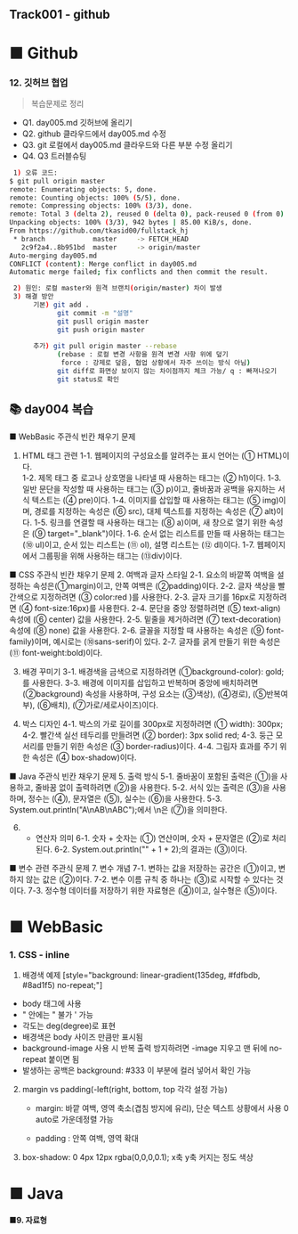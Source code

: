 ## Track001 -  github 

# ■ Github   
### 12. 깃허브 협업 
> 복습문제로 정리
- Q1. day005.md 깃허브에 올리기
- Q2. github 클라우드에서 day005.md 수정
- Q3. git 로컬에서 day005.md 클라우드와 다른 부분 수정 올리기
- Q4. Q3 트러블슈팅 
```bash 
 1) 오류 코드:
$ git pull origin master
remote: Enumerating objects: 5, done.
remote: Counting objects: 100% (5/5), done.
remote: Compressing objects: 100% (3/3), done.
remote: Total 3 (delta 2), reused 0 (delta 0), pack-reused 0 (from 0)
Unpacking objects: 100% (3/3), 942 bytes | 85.00 KiB/s, done.
From https://github.com/tkasid00/fullstack_hj
 * branch            master     -> FETCH_HEAD
   2c9f2a4..8b951bd  master     -> origin/master
Auto-merging day005.md
CONFLICT (content): Merge conflict in day005.md
Automatic merge failed; fix conflicts and then commit the result.

 2) 원인: 로컬 master와 원격 브랜치(origin/master) 차이 발생
 3) 해결 방안
      기본) git add .
            git commit -m "설명"
            git pusll origin master
            git push origin master
      
      추가) git pull origin master --rebase
            (rebase : 로컬 변경 사항을 원격 변경 사항 위에 덮기
             force : 강제로 덮음, 협업 상황에서 자주 쓰이는 방식 아님)
            git diff로 화면상 보이지 않는 차이점까지 체크 가능/ q : 빠져나오기
            git status로 확인

```

## 📚 day004 복습  
■ WebBasic 주관식 빈칸 채우기 문제
1. HTML 태그 관련
1-1. 웹페이지의 구성요소를 알려주는 표시 언어는 (① HTML)이다.  
1-2. 제목 태그 중 로고나 상호명을 나타낼 때 사용하는 태그는 (② h1)이다.
1-3. 일반 문단을 작성할 때 사용하는 태그는 (③ p)이고, 줄바꿈과 공백을 유지하는 서식 텍스트는 (④ pre)이다.
1-4. 이미지를 삽입할 때 사용하는 태그는 (⑤ img)이며, 경로를 지정하는 속성은 (⑥ src), 대체 텍스트를 지정하는 속성은 (⑦ alt)이다.
1-5. 링크를 연결할 때 사용하는 태그는 (⑧ a)이며, 새 창으로 열기 위한 속성은 (⑨ target="_blank")이다.
1-6. 순서 없는 리스트를 만들 때 사용하는 태그는 (⑩ ul)이고, 순서 있는 리스트는 (⑪ ol), 설명 리스트는 (⑫ dl)이다.
1-7. 웹페이지에서 그룹핑을 위해 사용하는 태그는 (⑬div)이다.

■ CSS 주관식 빈칸 채우기 문제
2. 여백과 글자 스타일
2-1. 요소의 바깥쪽 여백을 설정하는 속성은(①margin)이고, 안쪽 여백은 (②padding)이다.
2-2. 글자 색상을 빨간색으로 지정하려면 (③ color:red )를 사용한다.
2-3. 글자 크기를 16px로 지정하려면 (④ font-size:16px)를 사용한다.
2-4. 문단을 중앙 정렬하려면 (⑤ text-align) 속성에 (⑥ center) 값을 사용한다.
2-5. 밑줄을 제거하려면 (⑦ text-decoration) 속성에 (⑧ none) 값을 사용한다.
2-6. 글꼴을 지정할 때 사용하는 속성은 (⑨ font-family)이며, 예시로는 (⑩sans-serif)이 있다.
2-7. 글자를 굵게 만들기 위한 속성은 (⑪ font-weight:bold)이다.

3. 배경 꾸미기
3-1. 배경색을 금색으로 지정하려면 (①background-color): gold; 를 사용한다.
3-3. 배경에 이미지를 삽입하고 반복하며 중앙에 배치하려면 (②background) 속성을 사용하며, 구성 요소는 (③색상), (④경로), (⑤반복여부), (⑥배치), (⑦가로/세로사이즈)이다.
 

4. 박스 디자인
4-1. 박스의 가로 길이를 300px로 지정하려면 (① width): 300px;
4-2. 빨간색 실선 테두리를 만들려면 (② border): 3px solid red;
4-3. 둥근 모서리를 만들기 위한 속성은 (③ border-radius)이다.
4-4. 그림자 효과를 주기 위한 속성은 (④ box-shadow)이다.

■ Java 주관식 빈칸 채우기 문제
5. 출력 방식
5-1. 줄바꿈이 포함된 출력은 (①)을 사용하고, 줄바꿈 없이 출력하려면 (②)을 사용한다.
5-2. 서식 있는 출력은 (③)을 사용하며, 정수는 (④), 문자열은 (⑤), 실수는 (⑥)을 사용한다.
5-3. System.out.println("A\nAB\nABC");에서 \n은 (⑦)을 의미한다.

6. + 연산자 의미
6-1. 숫자 + 숫자는 (①) 연산이며, 숫자 + 문자열은 (②)로 처리된다.
6-2. System.out.println("" + 1 + 2);의 결과는 (③)이다.

■ 변수 관련 주관식 문제
7. 변수 개념
7-1. 변하는 값을 저장하는 공간은 (①)이고, 변하지 않는 값은 (②)이다.
7-2. 변수 이름 규칙 중 하나는 (③)로 시작할 수 있다는 것이다.
7-3. 정수형 데이터를 저장하기 위한 자료형은 (④)이고, 실수형은 (⑤)이다.  


# ■ WebBasic

### 1. CSS - inline
1. 배경색 예제 [style="background: linear-gradient(135deg, #fdfbdb, #8ad1f5) no-repeat;"]
 - body 태그에 사용
 - " 안에는 " 불가 ' 가능 
 - 각도는 deg(degree)로 표현
 - 배경색은 body 사이즈 만큼만 표시됨
 - background-image 사용 시 반복 출력 방지하려면 -image 지우고 맨 뒤에 no-repeat 붙이면 됨
 - 발생하는 공백은 background: #333 이 부분에 컬러 넣어서 확인 가능

2. margin vs padding(-left(right, bottom, top 각각 설정 가능)
   - margin: 바깥 여백, 영역 축소(겹침 방지에 유리), 단순 텍스트 상황에서 사용
             0 auto로 가운데정렬 가능

   - padding : 안쪽 여백, 영역 확대

3. box-shadow: 0     4px      12px        rgba(0,0,0,0.1);
               x축   y축   커지는 정도       색상


# ■ Java
 
#### ■9. 자료형
 


